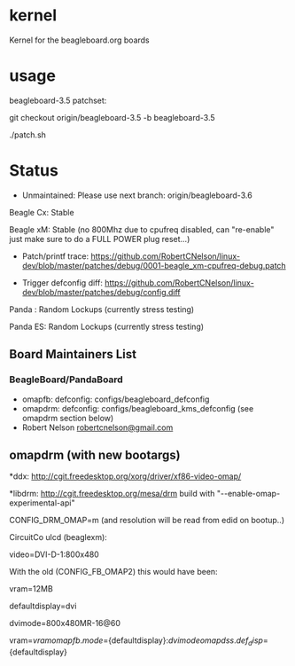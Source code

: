 kernel
======

Kernel for the beagleboard.org boards

usage
======

beagleboard-3.5 patchset:

git checkout origin/beagleboard-3.5 -b beagleboard-3.5

./patch.sh

Status
======

* Unmaintained: Please use next branch: origin/beagleboard-3.6

Beagle Cx: Stable

Beagle xM: Stable (no 800Mhz due to cpufreq disabled, can "re-enable" just make sure to do a FULL POWER plug reset...)

* Patch/printf trace: https://github.com/RobertCNelson/linux-dev/blob/master/patches/debug/0001-beagle_xm-cpufreq-debug.patch

* Trigger defconfig diff: https://github.com/RobertCNelson/linux-dev/blob/master/patches/debug/config.diff

Panda : Random Lockups (currently stress testing)

Panda ES: Random Lockups (currently stress testing)

Board Maintainers List
---------------------

### BeagleBoard/PandaBoard

* omapfb: defconfig: configs/beagleboard_defconfig
* omapdrm: defconfig: configs/beagleboard_kms_defconfig (see omapdrm section below)
* Robert Nelson <robertcnelson@gmail.com>

omapdrm (with new bootargs)
---------------------
*ddx: http://cgit.freedesktop.org/xorg/driver/xf86-video-omap/

*libdrm: http://cgit.freedesktop.org/mesa/drm build with "--enable-omap-experimental-api"

CONFIG_DRM_OMAP=m (and resolution will be read from edid on bootup..)

CircuitCo ulcd (beaglexm):

video=DVI-D-1:800x480

With the old (CONFIG_FB_OMAP2) this would have been:

vram=12MB

defaultdisplay=dvi

dvimode=800x480MR-16@60

vram=${vram} omapfb.mode=${defaultdisplay}:${dvimode} omapdss.def_disp=${defaultdisplay}
